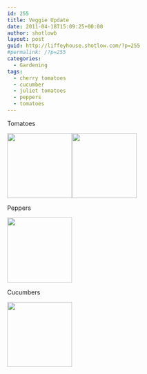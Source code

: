 ```yaml
---
id: 255
title: Veggie Update
date: 2011-04-18T15:09:25+00:00
author: shotlowb
layout: post
guid: http://liffeyhouse.shotlow.com/?p=255
#permalink: /?p=255
categories:
  - Gardening
tags:
  - cherry tomatoes
  - cucumber
  - juliet tomatoes
  - peppers
  - tomatoes
---
```

Tomatoes

[<img class="alignnone size-thumbnail wp-image-254" title="Juliet Tomatoes" src="http://liffeyhouse.shotlow.com/wp-content/uploads/2011/04/P4180184-150x150.jpg" alt="" width="150" height="150" />](/vendor/img/uploads/2011/04/P4180184-e1303157266779.jpg)[<img class="alignnone size-thumbnail wp-image-253" title="Cherry Tomatoes" src="http://liffeyhouse.shotlow.com/wp-content/uploads/2011/04/P4180183-150x150.jpg" alt="" width="150" height="150" />](/vendor/img/uploads/2011/04/P4180183-e1303157239652.jpg)

Peppers

[<img class="alignnone size-thumbnail wp-image-252" title="Peppers" src="http://liffeyhouse.shotlow.com/wp-content/uploads/2011/04/P4180182-150x150.jpg" alt="" width="150" height="150" />](/vendor/img/uploads/2011/04/P4180182-e1303157216133.jpg)

Cucumbers

[<img class="alignnone size-thumbnail wp-image-251" title="Cucumber flowers" src="http://liffeyhouse.shotlow.com/wp-content/uploads/2011/04/P4180181-150x150.jpg" alt="" width="150" height="150" />](/vendor/img/uploads/2011/04/P4180181-e1303157189248.jpg)
